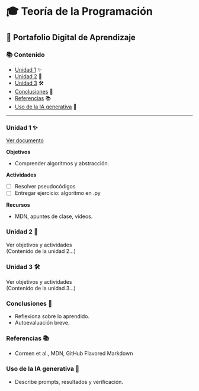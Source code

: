 # 🎓 Teoría de la Programación
## 💼 Portafolio Digital de Aprendizaje


### 📚 Contenido
- [Unidad 1](###%Unidad%1) ✨
- [Unidad 2](###%Unidad%2) 🧠
- [Unidad 3](###%Unidad%3) 🛠️
- [Conclusiones](###%Conclusiones) 📝
- [Referencias](####%Referencias) 📚
- [Uso de la IA generativa](###-Uso-de-la-IA-generativa) 🤖

---

### Unidad 1 ✨
[Ver documento](Unidad1.md)


**Objetivos**
- Comprender algoritmos y abstracción.


**Actividades**
- [ ] Resolver pseudocódigos
- [ ] Entregar ejercicio: algoritmo en .py

**Recursos**
- MDN, apuntes de clase, vídeos.

### Unidad 2 🧠
<summary>Ver objetivos y actividades</summary>
(Contenido de la unidad 2...)



### Unidad 3 🛠️
<summary>Ver objetivos y actividades</summary>
(Contenido de la unidad 3...)


### Conclusiones 📝
- Reflexiona sobre lo aprendido.
- Autoevaluación breve.

### Referencias 📚
- Cormen et al., MDN, GitHub Flavored Markdown

### Uso de la IA generativa 🤖
- Describe prompts, resultados y verificación.
